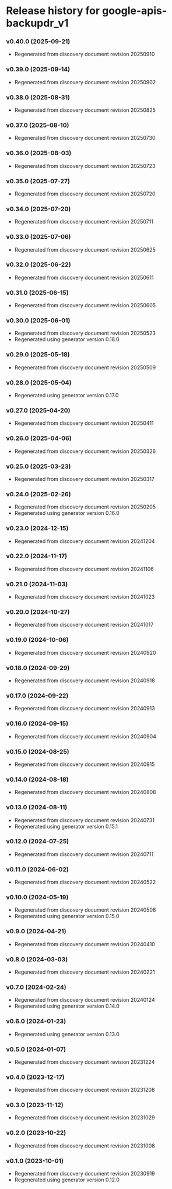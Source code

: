 # Release history for google-apis-backupdr_v1

### v0.40.0 (2025-09-21)

* Regenerated from discovery document revision 20250910

### v0.39.0 (2025-09-14)

* Regenerated from discovery document revision 20250902

### v0.38.0 (2025-08-31)

* Regenerated from discovery document revision 20250825

### v0.37.0 (2025-08-10)

* Regenerated from discovery document revision 20250730

### v0.36.0 (2025-08-03)

* Regenerated from discovery document revision 20250723

### v0.35.0 (2025-07-27)

* Regenerated from discovery document revision 20250720

### v0.34.0 (2025-07-20)

* Regenerated from discovery document revision 20250711

### v0.33.0 (2025-07-06)

* Regenerated from discovery document revision 20250625

### v0.32.0 (2025-06-22)

* Regenerated from discovery document revision 20250611

### v0.31.0 (2025-06-15)

* Regenerated from discovery document revision 20250605

### v0.30.0 (2025-06-01)

* Regenerated from discovery document revision 20250523
* Regenerated using generator version 0.18.0

### v0.29.0 (2025-05-18)

* Regenerated from discovery document revision 20250509

### v0.28.0 (2025-05-04)

* Regenerated using generator version 0.17.0

### v0.27.0 (2025-04-20)

* Regenerated from discovery document revision 20250411

### v0.26.0 (2025-04-06)

* Regenerated from discovery document revision 20250326

### v0.25.0 (2025-03-23)

* Regenerated from discovery document revision 20250317

### v0.24.0 (2025-02-26)

* Regenerated from discovery document revision 20250205
* Regenerated using generator version 0.16.0

### v0.23.0 (2024-12-15)

* Regenerated from discovery document revision 20241204

### v0.22.0 (2024-11-17)

* Regenerated from discovery document revision 20241106

### v0.21.0 (2024-11-03)

* Regenerated from discovery document revision 20241023

### v0.20.0 (2024-10-27)

* Regenerated from discovery document revision 20241017

### v0.19.0 (2024-10-06)

* Regenerated from discovery document revision 20240920

### v0.18.0 (2024-09-29)

* Regenerated from discovery document revision 20240918

### v0.17.0 (2024-09-22)

* Regenerated from discovery document revision 20240913

### v0.16.0 (2024-09-15)

* Regenerated from discovery document revision 20240904

### v0.15.0 (2024-08-25)

* Regenerated from discovery document revision 20240815

### v0.14.0 (2024-08-18)

* Regenerated from discovery document revision 20240808

### v0.13.0 (2024-08-11)

* Regenerated from discovery document revision 20240731
* Regenerated using generator version 0.15.1

### v0.12.0 (2024-07-25)

* Regenerated from discovery document revision 20240711

### v0.11.0 (2024-06-02)

* Regenerated from discovery document revision 20240522

### v0.10.0 (2024-05-19)

* Regenerated from discovery document revision 20240508
* Regenerated using generator version 0.15.0

### v0.9.0 (2024-04-21)

* Regenerated from discovery document revision 20240410

### v0.8.0 (2024-03-03)

* Regenerated from discovery document revision 20240221

### v0.7.0 (2024-02-24)

* Regenerated from discovery document revision 20240124
* Regenerated using generator version 0.14.0

### v0.6.0 (2024-01-23)

* Regenerated using generator version 0.13.0

### v0.5.0 (2024-01-07)

* Regenerated from discovery document revision 20231224

### v0.4.0 (2023-12-17)

* Regenerated from discovery document revision 20231208

### v0.3.0 (2023-11-12)

* Regenerated from discovery document revision 20231029

### v0.2.0 (2023-10-22)

* Regenerated from discovery document revision 20231008

### v0.1.0 (2023-10-01)

* Regenerated from discovery document revision 20230919
* Regenerated using generator version 0.12.0

